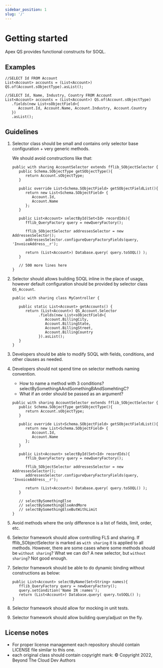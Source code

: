 ```yaml
---
sidebar_position: 1
slug: '/'
---
```


# Getting started

Apex QS provides functional constructs for SOQL.

## Examples

```apex
//SELECT Id FROM Account
List<Account> accounts = (List<Account>) QS.of(Account.sObjectType).asList();
```

```apex
//SELECT Id, Name, Industry, Country FROM Account
List<Account> accounts = (List<Account>) QS.of(Account.sObjectType)
   .fields(new List<sObjectField>{
      Account.Id, Account.Name, Account.Industry, Account.Country
   })
   .asList();
```

## Guidelines

1. Selector class should be small and contains only selector base configuration + very generic methods.

   We should avoid constructions like that:

   ```apex
   public with sharing AccountSelector extends fflib_SObjectSelector {
      public Schema.SObjectType getSObjectType(){
         return Account.sObjectType;
      }

      public override List<Schema.SObjectField> getSObjectFieldList(){
         return new List<Schema.SObjectField> {
            Account.Id,
            Account.Name
         };
      }

      public List<Account> selectById(Set<Id> recordIds){
         fflib_QueryFactory query = newQueryFactory();

         fflib_SObjectSelector addressesSelector = new AddressesSelector();
         addressesSelector.configureQueryFactoryFields(query, 'InvoiceAddress__r');

         return (List<Account>) Database.query( query.toSOQL() );
      }

      // 500 more lines here
   }
   ```
2. Selector should allows building SOQL inline in the place of usage, however default configuration should be provided by selector class `QS_Account`.
   ```apex
   public with sharing class MyController {

      public static List<Account> getAccounts() {
         return (List<Account>) QS_Account.Selector
               .fields(new List<sObjectField>{
                  Account.BillingCity,
                  Account.BillingState,
                  Account.BillingStreet,
                  Account.BillingCountry
               }).asList();
      }
   }
   ```
3. Developers should be able to modify SOQL with fields, conditions, and other clauses as needed.
4. Developers should not spend time on selector methods naming convention.
   - How to name a method with 3 conditions? selectBySomethingAAndSomethingBAndSomehtingC?
   - What if an order should be passed as an argument?

   ```apex
   public with sharing AccountSelector extends fflib_SObjectSelector {
      public Schema.SObjectType getSObjectType(){
         return Account.sObjectType;
      }

      public override List<Schema.SObjectField> getSObjectFieldList(){
         return new List<Schema.SObjectField> {
            Account.Id,
            Account.Name
         };
      }

      public List<Account> selectById(Set<Id> recordIds){
         fflib_QueryFactory query = newQueryFactory();

         fflib_SObjectSelector addressesSelector = new AddressesSelector();
         addressesSelector.configureQueryFactoryFields(query, 'InvoiceAddress__r');

         return (List<Account>) Database.query( query.toSOQL() );
      }

      // selectBySomethingElse
      // selectBySomethingElseAndMore
      // selectBySomethingElseButWithLimit
   }
   ```

5. Avoid methods where the only difference is a list of fields, limit, order, etc.
6. Selector framework should allow controlling FLS and sharing. If fflib_SObjectSelector is marked as `with sharing` it is applied to all methods. However, there are some cases where some methods should be `without sharing`? What we can do? A new selector, but `without sharing`? Not good enough.
7. Selector framework should be able to do dynamic binding without constructions as below:

   ```apex
   public List<Account> selectByName(Set<String> names){
      fflib_QueryFactory query = newQueryFactory();
      query.setCondition('Name IN :names');
      return (List<Account>) Database.query( query.toSOQL() );
   }
   ```

8. Selector framework should allow for mocking in unit tests.
9. Selector framework should allow building query/adjust on the fly.

## License notes

- For proper license management each repository should contain LICENSE file similar to this one.
- each original class should contain copyright mark: © Copyright 2022, Beyond The Cloud Dev Authors
